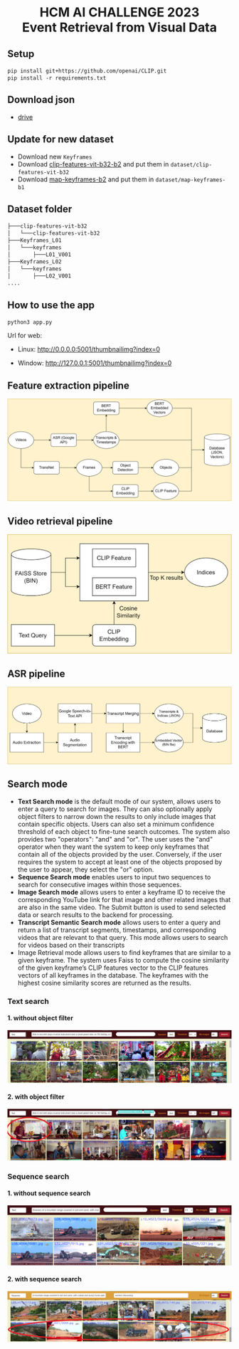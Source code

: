 <h1><center>HCM AI CHALLENGE 2023 <br> Event Retrieval from Visual Data</center></h1>

## Setup
```
pip install git+https://github.com/openai/CLIP.git
pip install -r requirements.txt
```

## Download json
- [drive](https://drive.google.com/drive/folders/15-XWSpDOi7oMWmrXz8Vq3OG3DgHqwSuF?usp=drive_link)

## Update for new dataset
- Download new `Keyframes`
- Download [clip-features-vit-b32-b2](https://s3-north1.viettelidc.com.vn/aic23-b1/clip-features-vit-b32-b2.zip) and put them in `dataset/clip-features-vit-b32`
- Download [map-keyframes-b2](https://s3-north1.viettelidc.com.vn/aic23-b9/map-keyframes-b2.zip) and put them in `dataset/map-keyframes-b1`
## Dataset folder
```
├───clip-features-vit-b32
│   └───clip-features-vit-b32
├───Keyframes_L01
│   └───keyframes
│       ├───L01_V001
├───Keyframes_L02
│   └───keyframes
│       ├───L02_V001
....
```
## How to use the app
```
python3 app.py
```

Url for web:

- Linux: http://0.0.0.0:5001/thumbnailimg?index=0 

- Window: http://127.0.0.1:5001/thumbnailimg?index=0

## Feature extraction pipeline
![](/doc/extract.png)

## Video retrieval pipeline
![](/doc/query.png)

## ASR pipeline
![](/doc/asr.png)

## Search mode
- **Text Search mode** is the default mode of our system, allows users to enter a query to search for images. They can also optionally apply object filters to narrow down the results to only include images that contain specific objects. Users can also set a minimum confidence threshold of each object to fine-tune search outcomes. The system also provides two "operators": "and" and "or". The user uses the "and" operator when they want the system to keep only keyframes that contain all of the objects provided by the user. Conversely, if the user requires the system to accept at least one of the objects proposed by the user to appear, they select the "or" option.
- **Sequence Search mode** enables users to input two sequences to search for consecutive images within those sequences.
- **Image Search mode** allows users to enter a keyframe ID to receive the corresponding YouTube link for that image and other related images that are also in the same video. The Submit button is used to send selected data or search results to the backend for processing.
- **Transcript Semantic Search mode** allows users to enter a query and return a list of transcript segments, timestamps, and corresponding videos that are relevant to that query. This mode allows users to search for videos based on their transcripts
- Image Retrieval mode allows users to find keyframes that are similar to a given keyframe. The system uses Faiss to compute the cosine similarity of the given keyframe’s CLIP features vector to the CLIP features vectors of all keyframes in the database. The keyframes with the highest cosine similarity scores are returned as the results.
### Text search

#### 1. without object filter
![](/doc/4.3.example-obj-false.png)

#### 2. with object filter
![](/doc/4.3.example-obj-true.png)

### Sequence search

#### 1. without sequence search
![](/doc/4.3.example-hoang-false.png)

#### 2. with sequence search
![](/doc/4.3.example-hoang-true.png)





